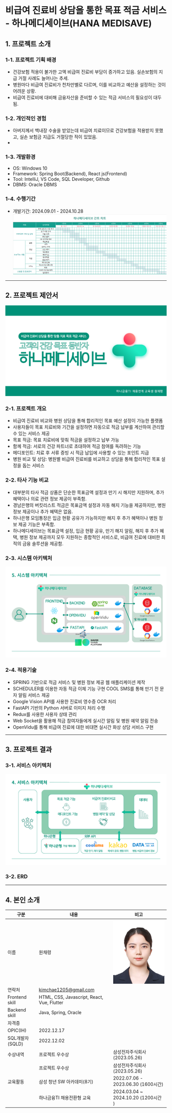 # 비급여 진료비 상담을 통한 목표 적금 서비스 - 하나메디세이브(HANA MEDISAVE)

## 1. 프로젝트 소개

### 1-1. 프로젝트 기획 배경
- 건강보험 적용이 불가한 고액 비급여 진료비 부담이 증가하고 있음. 실손보험의 지급 거절 사례도 늘어나는 추세.
- 병원마다 비급여 진료비가 천차만별로 다르며, 이를 비교하고 예산을 설정하는 것이 어려운 상황.
- 비급여 진료비에 대비해 금융자산을 준비할 수 있는 적금 서비스의 필요성이 대두됨.

### 1-2. 개인적인 경험
- 아버지께서 백내장 수술을 받았는데 비급여 치료이므로 건강보험을 적용받지 못했고, 실손 보험금 지급도 거절당한 적이 있었음.
- 

### 1-3. 개발환경
- OS: Windows 10
- Framework: Spring Boot(Backend), React js(Frontend)
- Tool: IntelliJ, VS Code, SQL Developer, Github
- DBMS: Oracle DBMS

### 1-4. 수행기간
- 개발기간: 2024.09.01 - 2024.10.28
![간트차트](exec/간트차트.png)
---

## 2. 프로젝트 제안서
![간트차트](exec/2.png)
### 2-1. 프로젝트 개요
- 비급여 진료비 비교와 병원 상담을 통해 합리적인 목표 예산 설정이 가능한 플랫폼
- 사용자들이 목표 치료비와 기간을 설정하면 자동으로 적금 납부를 계산하여 관리할 수 있는 서비스 제공
- 목표 적금: 목표 치료비에 맞춰 적금을 설정하고 납부 가능
- 함께 적금: 서로의 건강 파트너로 초대하여 적금 참여를 독려하는 기능
- 메디포인트: 치료 후 서류 증빙 시 적금 납입에 사용할 수 있는 포인트 지급
- 병원 비교 및 상담: 병원별 비급여 진료비를 비교하고 상담을 통해 합리적인 목표 설정을 돕는 서비스

### 2-2. 타사 기능 비교
- 대부분의 타사 적금 상품은 단순한 목표금액 설정과 만기 시 해지만 지원하며, 추가 혜택이나 의료 관련 정보 제공이 부족함.
- 경남은행의 버킷리스트 적금은 목표금액 설정과 자동 해지 기능을 제공하지만, 병원 정보 제공이나 추가 혜택은 없음.
- 하나은행 모임통장은 입금 현황 공유가 가능하지만 해지 후 추가 혜택이나 병원 정보 제공 기능은 부족함.
- 하나메디세이브는 목표금액 설정, 입금 현황 공유, 만기 해지 알림, 해지 후 추가 혜택, 병원 정보 제공까지 모두 지원하는 종합적인 서비스로, 비급여 진료에 대비한 최적의 금융 솔루션을 제공함.

### 2-3. 시스템 아키텍처
![시스템 아키텍쳐](exec/7.png)
### 2-4. 적용기술
- SPRING 기반으로 적금 서비스 및 병원 정보 제공 웹 애플리케이션 제작
- SCHEDULER를 이용한 자동 적금 이체 기능 구현
 COOL SMS를 통해 만기 전 문자 알림 서비스 제공
- Google Vision API를 사용한 진료비 영수증 OCR 처리
- FastAPI 기반의 Python 서버로 이미지 처리 수행
- Redux를 사용한 사용자 상태 관리
- Web Socket을 활용해 적금 참여자들에게 실시간 알림 및 병원 예약 알림 전송
- OpenVidu를 통해 비급여 진료에 대한 비대면 실시간 화상 상담 서비스 구현

---

## 3. 프로젝트 결과

### 3-1. 서비스 아키텍처
![서비스 아키텍쳐](exec/6.png)

### 3-2. ERD

---

## 4. 본인 소개

| 구분            | 내용                                      | 비고                                           |
|-----------------|-------------------------------------------|------------------------------------------------|
| 이름            | 원채령                                    |  <img src="exec/증사.jpg" alt="설명 텍스트" width="200"/>                                            |
| 연락처          | kimchae1205@gmail.com                      |                                                |
| Frontend skill  | HTML, CSS, Javascript, React, Vue, Flutter |                                                |
| Backend skill   | Java, Spring, Oracle                      |                                                |
| 자격증          |                                           |                                                |
| OPIC(IH)       | 2022.12.17                                |                                                |
| SQL개발자 (SQLD)| 2022.12.02                                |                                                |
| 수상내역        | 프로젝트 우수상                            | 삼성전자주식회사         (2023.05.26)           |
|                 | 프로젝트 우수상                           | 삼성전자주식회사         (2023.05.26)             |
| 교육활동        | 삼성 청년 SW 아카데미(8기)                 | 2022.07.06 - 2023.06.30 (1600시간)               |
|                 | 하나금융TI 채용전환형 교육                | 2024.03.04 ~ 2024.10.20 (1200시간 )               |

